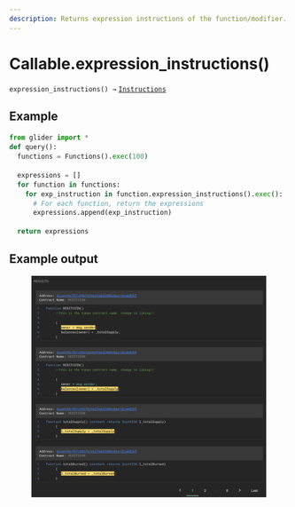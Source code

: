 ```yaml
---
description: Returns expression instructions of the function/modifier.
---
```


# Callable.expression\_instructions()

`expression_instructions() →` [`Instructions`](../instructions/)

## Example

```python
from glider import *
def query():
  functions = Functions().exec(100)

  expressions = []
  for function in functions:
    for exp_instruction in function.expression_instructions().exec():
      # For each function, return the expressions
      expressions.append(exp_instruction)

  return expressions
```

## Example output

<figure><img src="../../.gitbook/assets/image (7) (1) (1) (1).png" alt=""><figcaption></figcaption></figure>
